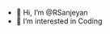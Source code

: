 - 👋 Hi, I’m @RSanjeyan
- 👀 I’m interested in Coding


<!---
RSanjeyan/RSanjeyan is a ✨ special ✨ repository because its `README.md` (this file) appears on your GitHub profile.
You can click the Preview link to take a look at your changes.
--->
